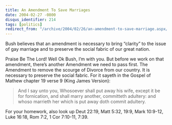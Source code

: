 ```yaml
---
title: An Amendment To Save Marriages
date: 2004-02-27 -0800
disqus_identifier: 214
tags: [politics]
redirect_from: "/archive/2004/02/26/an-amendment-to-save-marriage.aspx/"
---
```


Bush believes that an amendment is necessary to bring “clarity” to the
issue of gay marriage and to preserve the social fabric of our great
nation.

Praise Be The Lord! Well Ok Bush, I’m with you. But before we work on
that amendment, there’s another Amendment we need to pass first. The
Amendment to remove the scourge of Divorce from our country. It is
necessary to preserve the social fabric. For it sayeth in the Gospel of
Mathew chapter 19 verse 9 (King James Version):

> And I say unto you, Whosoever shall put away his wife, except it be
> for fornication, and shall marry another, committeth adultery: and
> whoso marrieth her which is put away doth commit adultery.

For your homework, also look up Deut 22:19, Matt 5:32, 19:9, Mark
10:9-12, Luke 16:18, Rom 7:2, 1 Cor 7:10-11, 7:39.
